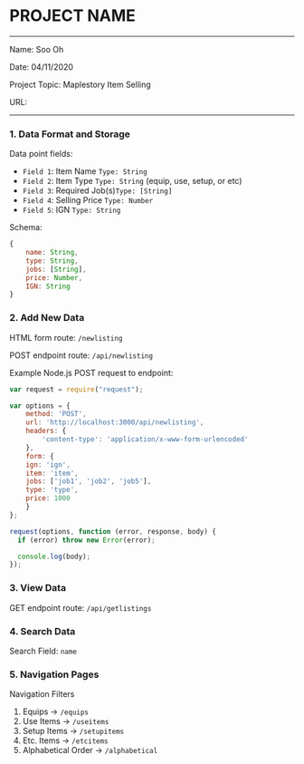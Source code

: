 
# PROJECT NAME

---

Name: Soo Oh

Date: 04/11/2020

Project Topic: Maplestory Item Selling

URL: 

---


### 1. Data Format and Storage

Data point fields:
- `Field 1`: Item Name      `Type: String`
- `Field 2`: Item Type      `Type: String`  (equip, use, setup, or etc)
- `Field 3`: Required Job(s)`Type: [String]`
- `Field 4`: Selling Price  `Type: Number`
- `Field 5`: IGN            `Type: String`

Schema: 
```javascript
{
    name: String,
    type: String,
    jobs: [String], 
    price: Number,
    IGN: String
}
```

### 2. Add New Data

HTML form route: `/newlisting`

POST endpoint route: `/api/newlisting`

Example Node.js POST request to endpoint: 
```javascript
var request = require("request");

var options = { 
    method: 'POST',
    url: 'http://localhost:3000/api/newlisting',
    headers: { 
        'content-type': 'application/x-www-form-urlencoded' 
    },
    form: { 
    ign: 'ign', 
    item: 'item',
    jobs: ['job1', 'job2', 'job5'],
    type: 'type',
    price: 1000
    } 
};

request(options, function (error, response, body) {
  if (error) throw new Error(error);

  console.log(body);
});
```

### 3. View Data

GET endpoint route: `/api/getlistings`

### 4. Search Data

Search Field: `name`

### 5. Navigation Pages

Navigation Filters
1. Equips -> `/equips`
2. Use Items -> `/useitems`
3. Setup Items -> `/setupitems`
4. Etc. Items -> `/etcitems`
5. Alphabetical Order -> `/alphabetical`

